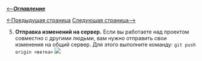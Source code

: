 [<--***Оглавление***](/Оглавление.md)

  [<-Предыдущая страница](/4.md)  [Следующая страница-->](/6.md)

5. **Отправка изменений на сервер.** Если вы работаете над проектом совместно с другими людьми, вам нужно отправить свои изменения на общий сервер. Для этого выполните команду: ``` git push origin <ветка> ```  ![](https://media.geeksforgeeks.org/wp-content/uploads/20230512161942/git-push.webp)